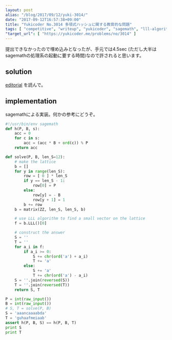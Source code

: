 ```yaml
---
layout: post
alias: "/blog/2017/09/12/yuki-3014/"
date: "2017-09-12T16:57:38+09:00"
title: "Yukicoder No.3014 多項式ハッシュに関する教育的な問題"
tags: [ "competitive", "writeup", "yukicoder", "sagemath", "lll-algorithm", "embedding" ]
"target_url": [ "https://yukicoder.me/problems/no/3014" ]
---
```


提出できなかったので埋め込みとなったが、手元では$4.5$sec (ただし大半はsagemathの処理系の起動に要する時間)なので許されると思います。

## solution

[editorial](https://yukicoder.me/problems/no/3014/editorial) を読んで。

## implementation

sagemathによる実装。何かの参考にどうぞ。

``` python
#!/usr/bin/env sagemath
def h(P, B, s):
    acc = 0
    for c in s:
        acc = (acc * B + ord(c)) % P
    return acc

def solve(P, B, len_S=12):
    # make the lattice
    b = []
    for y in range(len_S):
        row = [ 0 ] * len_S
        if y == len_S - 1:
            row[0] = P
        else:
            row[y] = - B
            row[y + 1] = 1
        b += row
    b = matrix(ZZ, len_S, len_S, b)

    # use LLL algorithm to find a small vector on the lattice
    f = b.LLL()[0]

    # construct the answer
    S = ''
    T = ''
    for a_i in f:
        if a_i >= 0:
            S += chr(ord('a') + a_i)
            T += 'a'
        else:
            S += 'a'
            T += chr(ord('a') - a_i)
    S = ''.join(reversed(S))
    T = ''.join(reversed(T))
    return S, T

P = int(raw_input())
B = int(raw_input())
# S, T = solve(P, B)
S = 'aaancaaaabda'
T = 'guhaafmeiaab'
assert h(P, B, S) == h(P, B, T)
print S
print T
```
